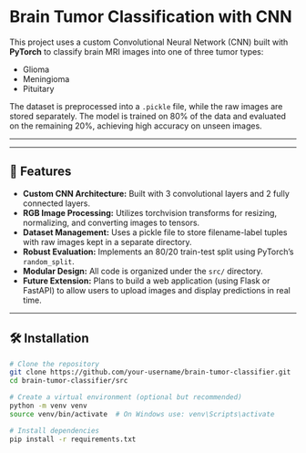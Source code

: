 # Brain Tumor Classification with CNN

This project uses a custom Convolutional Neural Network (CNN) built with **PyTorch** to classify brain MRI images into one of three tumor types:
- Glioma
- Meningioma
- Pituitary

The dataset is preprocessed into a `.pickle` file, while the raw images are stored separately. The model is trained on 80% of the data and evaluated on the remaining 20%, achieving high accuracy on unseen images.

---
---

## 🚀 Features

- **Custom CNN Architecture:** Built with 3 convolutional layers and 2 fully connected layers.
- **RGB Image Processing:** Utilizes torchvision transforms for resizing, normalizing, and converting images to tensors.
- **Dataset Management:** Uses a pickle file to store filename-label tuples with raw images kept in a separate directory.
- **Robust Evaluation:** Implements an 80/20 train-test split using PyTorch’s `random_split`.
- **Modular Design:** All code is organized under the `src/` directory.
- **Future Extension:** Plans to build a web application (using Flask or FastAPI) to allow users to upload images and display predictions in real time.

---

## 🛠 Installation

```bash
# Clone the repository
git clone https://github.com/your-username/brain-tumor-classifier.git
cd brain-tumor-classifier/src

# Create a virtual environment (optional but recommended)
python -m venv venv
source venv/bin/activate  # On Windows use: venv\Scripts\activate

# Install dependencies
pip install -r requirements.txt
